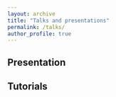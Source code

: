 ```yaml
---
layout: archive
title: "Talks and presentations"
permalink: /talks/
author_profile: true
---
```


<!-- <p style="text-decoration:underline;"><a href="/talkmap.html">See a map of all the places I've given a talk!</a></p> -->

## Presentation


## Tutorials